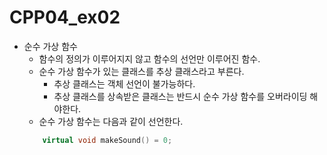 # CPP04_ex02

+ 순수 가상 함수
	+ 함수의 정의가 이루어지지 않고 함수의 선언만 이루어진 함수.
	+ 순수 가상 함수가 있는 클래스를 추상 클래스라고 부른다.
		+ 추상 클래스는 객체 선언이 불가능하다.
		+ 추상 클래스를 상속받은 클래스는 반드시 순수 가상 함수를 오버라이딩 해야한다.
	+ 순수 가상 함수는 다음과 같이 선언한다.
	```cpp
		virtual void makeSound() = 0;
	```